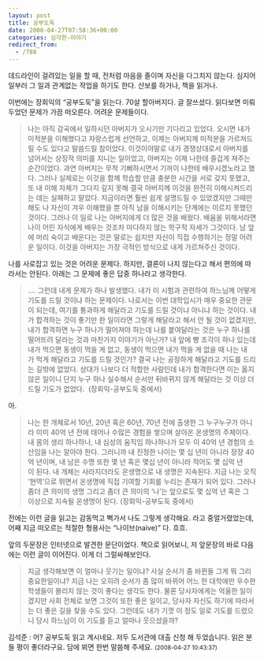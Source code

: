 ```yaml
---
layout: post
title: 공부도둑
date: 2008-04-27T07:58:36+00:00
categories: 심각한-이야기
redirect_from:
  - /788
---
```


데드라인이 걸려있는 일을 할 때, 전처럼 마음을 졸이며 자신을 다그치지 않는다. 심지어 일부러 그 일과 관계없는 작업을 하기도 한다. 산보를 하거나, 책을 읽거나.

이번에는 장회익의 “공부도둑”을 읽는다. 70살 할아버지다. 글 잘쓰셨다. 읽다보면 미뤄두었던 문제가 가끔 떠오른다. 어려운 문제들이다.

> 나는 아직 감곡에서 일하시던 아버지가 오시기만 기다리고 있었다. 오시면 내가 미적분을 이해했다고 자랑스럽게 선언하고, 이제는 아버지께 미적분을 가르쳐드릴 수도 있다고 말씀드릴 참이었다. 이것이야말로 내가 경쟁상대로서 아버지를 넘어서는 상징적 의미를 지니는 일이었고, 아버지는 이제 나한테 즐겁게 져주는 순간이었다. 과연 아버지는 무척 기뻐하시면서 기꺼이 나한테 배우시겠노라고 했다. 그러나 실제로는 이것을 함께 학습할 만큼 충분한 시간을 서로 갖지 못했고, 또 내 이해 자체가 그다지 깊지 못해 결국 아버지께 이것을 완전히 이해시켜드리는 데는 실패하고 말았다. 지금이라면 훨씬 쉽게 설명드릴 수 있었겠지만 그때만 해도 나 자신이 겨우 이해했을 뿐 아직 남을 이해시키는 단계에는 이르지 못했던 것이다. 그러나 이 일로 나는 아버지에게 더 많은 것을 배웠다. 배움을 위해서라면 나이 어린 자식에게 배우는 것조차 마다하지 않는 학구적 자세가 그것이다. 남 앞에 머리 숙이고 배운다는 것은 말로는 쉽지만 자신이 직접 수행하기는 정말 어려운 일이다. 이것을 아버지는 가장 극적인 방식으로 내게 가르쳐주신 것이다.

나를 사로잡고 있는 것은 어려운 문제다. 하지만, 결론이 나지 않는다고 해서 편의에 따라서는 안된다. 아래는 그 문제에 좋은 답중 하나라고 생각한다.

> …. 그런데 내게 문제가 하나 발생했다. 내가 이 시험과 관련하여 하느님께 어떻게 기도를 드릴 것이냐 하는 문제이다. 나로서는 이번 대학입시가 매우 중요한 관문이 되는데, 여기를 통과하게 해달라고 기도를 드릴 것이냐 아니냐 하는 것이다. 내가 합격하는 것이 좋기만 한 일이라면 그렇게 해달라고 해서 안 될 것이 없겠지만, 내가 합격하면 누구 하나가 떨어져야 하는데 나를 붙여달라는 것은 누구 하나를 떨어뜨려 달라는 것과 마찬가지 이야기가 아닌가? 내 앞에 빵 조각이 하나 있는데 내가 먹으면 동생이 먹을 게 없고, 동생이 먹으면 내가 먹을 게 없을 때 나는 내가 먹게 해달라고 기도를 드릴 것인가? 결국 나는 공정하게 해달라고 기도를 드리는 길밖에 없었다. 상대가 나보다 더 적합한 사람인데 내가 합격한다면 이는 옳지 않은 일이니 단지 누구 하나 실수해서 순서만 뒤바뀌지 않게 해달라는 것 이상 더 드릴 기도가 없었다.  (장회익-공부도둑 중에서)

아.

> 나는 한 개체로서 10년, 20년 혹은 60년, 70년 전에 출생한 그 누구누구가 아니라 이미 40억 년 전에 태어나 수많은 경험을 쌓으며 살아온 온생명의 주체이다. 내 몸의 생리 하나하나, 내 심성의 움직임 하나하나가 모두 이 40억 년 경험의 소산임을 나는 알아야 한다. 그러니까 내 진정한 나이는 몇 십 년이 아니라 장장 40억 년이며, 내 남은 수명 또한 몇 년 혹은 몇십 년이 아니라 적어도 몇 십억 년이 된다. 내 개체는 사라지더라도 온생명으로 내 생명은 지속된다. 지금 나는 오직 ‘현역’으로 뛰면서 온생명에 직접 기여할 기회를 누리는 존재가 되어 있다. 그러나 좀더 큰 의미의 생명 그리고 좀더 큰 의미의 ‘나’는 앞으로도 몇 십억 년 혹은 그 이상으로 지속될 온생명이 된다. (장회익-공부도둑 중에서)

전에는 이런 글을 읽고는 감동먹고 뻑가서 나도 그렇게 생각해요. 라고 중얼거렸었는데, 어째 지금 떠오르는 적절한 형용사는 “나이브(naive)” 다. 흐흐.

앞의 두문장은 인터넷으로 발견한 문단이었다. 책으로 읽어보니, 저 앞문장의 바로 다음에는 이런 글이 이어진다. 이게 더 그럴싸해보인다.

> 지금 생각해보면 이 얼마나 웃기는 일이냐? 사실 순서가 좀 바뀐들 그게 뭐 그리 중요한일이냐? 지금 나는 오히려 순서가 좀 많이 바뀌어 어느 한 대학에만 우수한 학생들이 몰리지 않는 것이 좋다는 생각도 한다. 물론 당사자에게는 억울한 일이겠지만 사회 전체로 보면 그것이 또한 좋은 일이고, 당사자 자신도 하기에 따라서는 더 좋은 길을 찾을 수도 있다. 그런데도 내가 기껏 이 정도 일로 기도를 드렸으니 당시 하느님이 이 기도를 듣고 얼마나 웃으셨을까?


<div id=comments>
<div class=comment>
<!--- cmt:1155 --->
<!--- mail: --->
<!--- parent:0 --->
김석준 : 
어? 공부도둑 읽고 계시네요. 저두 도서관에 대출 신청 해 두었습니다. 읽은 분들 평이 좋더라구요. 담에 뵈면 한번 말씀해 주세요.
 <small>(2008-04-27 10:43:37)</small>
</div>
</div>

